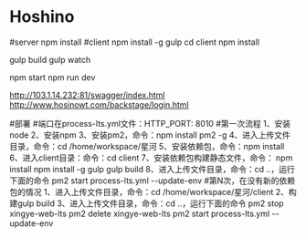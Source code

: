 # Hoshino


#server 
npm install
#client
npm install -g gulp
cd client
npm install


gulp build
gulp watch

npm start
npm run dev

http://103.1.14.232:81/swagger/index.html
http://www.hosinowt.com/backstage/login.html


#部署
#端口在process-lts.yml文件：HTTP_PORT: 8010
#第一次流程
1、安装node
2、安装npm
3、安装pm2，命令：npm install pm2 -g
4、进入上传文件目录，命令：cd /home/workspace/星河
5、安装依赖包，命令：npm install
6、进入client目录：命令：cd client
7、安装依赖包构建静态文件，命令：
    npm install
    npm install -g gulp
    gulp build
8、进入上传文件目录，命令：cd ..，运行下面的命令
    pm2 start process-lts.yml --update-env
#第N次，在没有新的依赖包的情况
1、进入上传文件目录，命令：cd /home/workspace/星河/client
2、构建gulp build
3、进入上传文件目录，命令：cd ..，运行下面的命令
    pm2 stop xingye-web-lts
    pm2 delete xingye-web-lts
    pm2 start process-lts.yml --update-env
